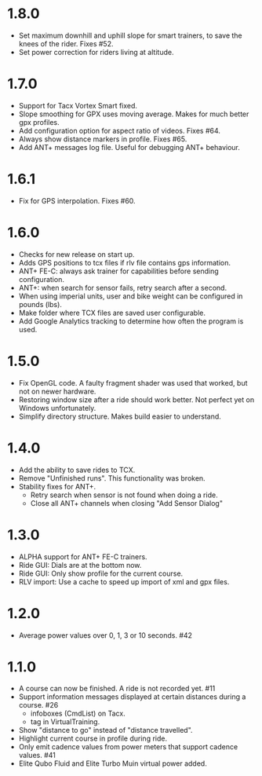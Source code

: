# 1.8.0

- Set maximum downhill and uphill slope for smart trainers, to save the knees of the rider. Fixes #52.
- Set power correction for riders living at altitude.

# 1.7.0

- Support for Tacx Vortex Smart fixed. 
- Slope smoothing for GPX uses moving average. Makes for much better gpx profiles.
- Add configuration option for aspect ratio of videos. Fixes #64.
- Always show distance markers in profile. Fixes #65.
- Add ANT+ messages log file. Useful for debugging ANT+ behaviour.

# 1.6.1

- Fix for GPS interpolation. Fixes #60.

# 1.6.0

- Checks for new release on start up.
- Adds GPS positions to tcx files if rlv file contains gps information.
- ANT+ FE-C: always ask trainer for capabilities before sending 
  configuration.
- ANT+: when search for sensor fails, retry search after a second.
- When using imperial units, user and bike weight can be configured
  in pounds (lbs).
- Make folder where TCX files are saved user configurable.
- Add Google Analytics tracking to determine how often the program
  is used.

# 1.5.0

- Fix OpenGL code. A faulty fragment shader was used that worked, but
not on newer hardware.
- Restoring window size after a ride should work better. Not perfect yet
on Windows unfortunately.
- Simplify directory structure. Makes build easier to understand.

# 1.4.0

- Add the ability to save rides to TCX.
- Remove "Unfinished runs". This functionality was broken.
- Stability fixes for ANT+. 
  - Retry search when sensor is not found when doing a ride.
  - Close all ANT+ channels when closing "Add Sensor Dialog"


# 1.3.0

- ALPHA support for ANT+ FE-C trainers.
- Ride GUI: Dials are at the bottom now.
- Ride GUI: Only show profile for the current course.
- RLV import: Use a cache to speed up import of xml and gpx files.

# 1.2.0

- Average power values over 0, 1, 3 or 10 seconds. #42 

# 1.1.0

- A course can now be finished. A ride is not recorded yet. #11
- Support information messages displayed at certain distances during a course. #26
   - infoboxes (CmdList) on Tacx.
   - <informations> tag in VirtualTraining.
- Show "distance to go" instead of "distance travelled".
- Highlight current course in profile during ride.
- Only emit cadence values from power meters that support cadence values. #41
- Elite Qubo Fluid and Elite Turbo Muin virtual power added.

